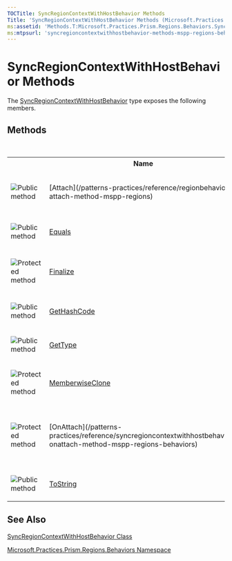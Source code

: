 ```yaml
---
TOCTitle: SyncRegionContextWithHostBehavior Methods
Title: 'SyncRegionContextWithHostBehavior Methods (Microsoft.Practices.Prism.Regions.Behaviors)'
ms:assetid: 'Methods.T:Microsoft.Practices.Prism.Regions.Behaviors.SyncRegionContextWithHostBehavior'
ms:mtpsurl: 'syncregioncontextwithhostbehavior-methods-mspp-regions-behaviors.md'
---
```


# SyncRegionContextWithHostBehavior Methods

The [SyncRegionContextWithHostBehavior](/patterns-practices/reference/syncregioncontextwithhostbehavior-class-mspp-regions-behaviors) type exposes the following members.

## Methods
 
<table>
<colgroup>
<col width="10%" />
<col width="20%" />
<col width="60%" />
</colgroup>

<tbody><tr>
<th>
&nbsp;
</th>
<th>Name</th>
<th>Description</th>
</tr>
<tr>
<td>

![](/images/public-method.gif "Public method")
</td>
<td>
[Attach](/patterns-practices/reference/regionbehavior-attach-method-mspp-regions)
</td>
<td>
<div>
Attaches the behavior to the region.
</div> (Inherited from [RegionBehavior](/patterns-practices/reference/regionbehavior-class-mspp-regions).)</td>
</tr>
<tr>
<td>

![](/images/public-method.gif "Public method")
</td>
<td>
<a href="http://msdn.microsoft.com/en-us/library/bsc2ak47" target="_blank">Equals</a>
</td>
<td>
<div>Determines whether the specified <a href="http://msdn.microsoft.com/en-us/library/e5kfa45b" target="_blank">Object</a> is equal to the current <a href="http://msdn.microsoft.com/en-us/library/e5kfa45b" target="_blank">Object</a>.</div> (Inherited from <a href="http://msdn.microsoft.com/en-us/library/e5kfa45b" target="_blank">Object</a>.)</td>
</tr>
<tr>
<td>

![Protected method](/images/protmethod.gif)
</td>
<td>
<a href="http://msdn.microsoft.com/en-us/library/4k87zsw7" target="_blank">Finalize</a>
</td>
<td>
<div>Allows an object to try to free resources and perform other cleanup operations before it is reclaimed by garbage collection.</div> (Inherited from <a href="http://msdn.microsoft.com/en-us/library/e5kfa45b" target="_blank">Object</a>.)</td>
</tr>
<tr>
<td>

![](/images/public-method.gif "Public method")
</td>
<td>
<a href="http://msdn.microsoft.com/en-us/library/zdee4b3y" target="_blank">GetHashCode</a>
</td>
<td>
<div>Serves as a hash function for a particular type. </div> (Inherited from <a href="http://msdn.microsoft.com/en-us/library/e5kfa45b" target="_blank">Object</a>.)</td>
</tr>
<tr>
<td>

![](/images/public-method.gif "Public method")
</td>
<td>
<a href="http://msdn.microsoft.com/en-us/library/dfwy45w9" target="_blank">GetType</a>
</td>
<td>
<div>Gets the <a href="http://msdn.microsoft.com/en-us/library/42892f65" target="_blank">Type</a> of the current instance.</div> (Inherited from <a href="http://msdn.microsoft.com/en-us/library/e5kfa45b" target="_blank">Object</a>.)</td>
</tr>
<tr>
<td>

![Protected method](/images/protmethod.gif)
</td>
<td>
<a href="http://msdn.microsoft.com/en-us/library/57ctke0a" target="_blank">MemberwiseClone</a>
</td>
<td>
<div>Creates a shallow copy of the current <a href="http://msdn.microsoft.com/en-us/library/e5kfa45b" target="_blank">Object</a>.</div> (Inherited from <a href="http://msdn.microsoft.com/en-us/library/e5kfa45b" target="_blank">Object</a>.)</td>
</tr>
<tr>
<td>

![Protected method](/images/protmethod.gif)
</td>
<td>
[OnAttach](/patterns-practices/reference/syncregioncontextwithhostbehavior-onattach-method-mspp-regions-behaviors)
</td>
<td>
<div>
Override this method to perform the logic after the behavior has been attached.
</div> (Overrides [RegionBehavior](/patterns-practices/reference/regionbehavior-onattach-method-mspp-regions).)</td>
</tr>
<tr>
<td>

![](/images/public-method.gif "Public method")
</td>
<td>
<a href="http://msdn.microsoft.com/en-us/library/7bxwbwt2" target="_blank">ToString</a>
</td>
<td>
<div>Returns a string that represents the current object.</div> (Inherited from <a href="http://msdn.microsoft.com/en-us/library/e5kfa45b" target="_blank">Object</a>.)</td>
</tr>
</tbody>
</table>

## See Also

[SyncRegionContextWithHostBehavior Class](/patterns-practices/reference/syncregioncontextwithhostbehavior-class-mspp-regions-behaviors)

[Microsoft.Practices.Prism.Regions.Behaviors Namespace](/patterns-practices/reference/mspp-regions-behaviors-namespace)

